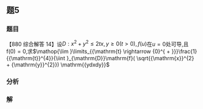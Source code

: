 ## 题5
### 题目
【880 综合解答 14】设$D : {x}^{2} + {y}^{2} \leq  {2tx}, y \geq  0( {t > 0}) , f( u)$在$u = 0$处可导,且
$\mathrm{f}( 0)  = 0$,求$\mathop{\lim }\limits_{{\mathrm{t} \rightarrow  {0}^{ + }}}\frac{1}{{\mathrm{t}}^{4}}{\iint }_{\mathrm{D}}\mathrm{f}( \sqrt{{\mathrm{x}}^{2} + {\mathrm{y}}^{2}}) \mathrm{{ydxdy}}$
### 分析

### 解